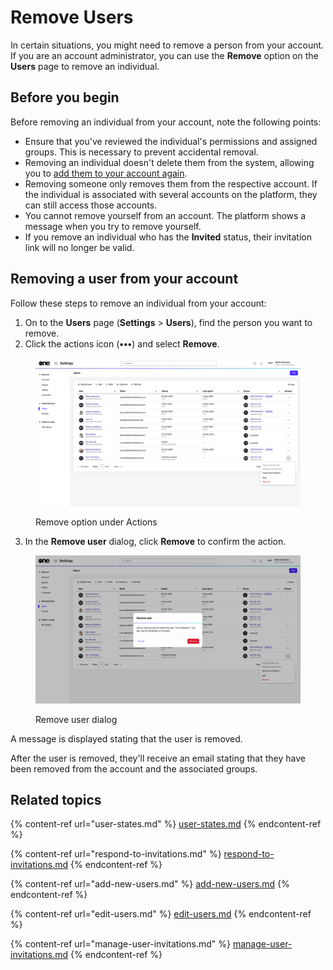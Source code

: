 # Remove Users

In certain situations, you might need to remove a person from your account. If you are an account administrator, you can use the **Remove** option on the **Users** page to remove an individual.&#x20;

## Before you begin <a href="#taskt_users__manage_users_task__prereq__1" id="taskt_users__manage_users_task__prereq__1"></a>

Before removing an individual from your account, note the following points:

* Ensure that you've reviewed the individual's permissions and assigned groups. This is necessary to prevent accidental removal.
* Removing an individual doesn't delete them from the system, allowing you to [add them to your account again](add-new-users.md).
* Removing someone only removes them from the respective account. If the individual is associated with several accounts on the platform, they can still access those accounts.&#x20;
* You cannot remove yourself from an account. The platform shows a message when you try to remove yourself.
* If you remove an individual who has the **Invited** status, their invitation link will no longer be valid.

## Removing a user from your account

Follow these steps to remove an individual from your account:

1. On to the **Users** page (**Settings** > **Users**), find the person you want to remove.
2. Click the actions icon (**•••**) and select **Remove**.

<figure><img src="../../../.gitbook/assets/image (948).png" alt=""><figcaption><p>Remove option under Actions</p></figcaption></figure>

3. In the **Remove user** dialog, click **Remove** to confirm the action.

<figure><img src="../../../.gitbook/assets/image (949).png" alt=""><figcaption><p>Remove user dialog</p></figcaption></figure>

&#x20;A message is displayed stating that the user is removed.&#x20;

After the user is removed, they'll receive an email stating that they have been removed from the account and the associated groups.&#x20;

## Related topics

{% content-ref url="user-states.md" %}
[user-states.md](user-states.md)
{% endcontent-ref %}

{% content-ref url="respond-to-invitations.md" %}
[respond-to-invitations.md](respond-to-invitations.md)
{% endcontent-ref %}

{% content-ref url="add-new-users.md" %}
[add-new-users.md](add-new-users.md)
{% endcontent-ref %}

{% content-ref url="edit-users.md" %}
[edit-users.md](edit-users.md)
{% endcontent-ref %}

{% content-ref url="manage-user-invitations.md" %}
[manage-user-invitations.md](manage-user-invitations.md)
{% endcontent-ref %}
